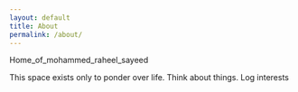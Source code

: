 ```yaml
---
layout: default
title: About
permalink: /about/
---
```


Home_of_mohammed_raheel_sayeed

This space exists only to ponder over life. Think about things. Log interests


